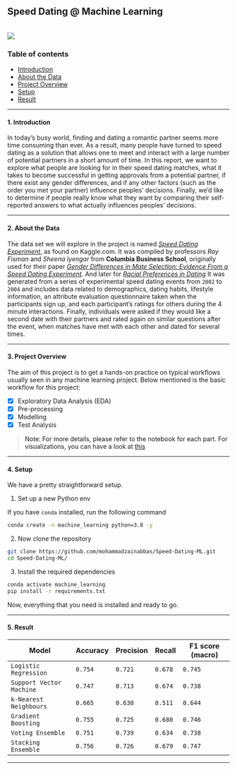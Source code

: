 ## Speed Dating @ Machine Learning

</br>

<div>
  <a href="https://open.vscode.dev/mohammadzainabbas/Speed-Dating-ML" target="_blank" style="cursor: pointer;"> 
    <img src="https://open.vscode.dev/badges/open-in-vscode.svg" style="cursor: pointer;"/>
  </a>
</div>

### Table of contents

- [Introduction](#introduction)
- [About the Data](#about-the-data)
- [Project Overview](#project-overview)
- [Setup](#setup)
- [Result](#result)

---

<a id="introduction" />

#### 1. Introduction

In today’s busy world, finding and dating a romantic partner seems more time consuming than ever. As a result, many people have turned to speed dating as a solution that allows one to meet and interact with a large number of potential partners in a short amount of time. In this report, we want to explore what people are looking for in their speed dating matches, what it takes to become successful in getting approvals from a potential partner, if there exist any gender differences, and if any other factors (such as the order you met your partner) influence peoples’ decisions. Finally, we’d like to determine if people really know what they want by comparing their self-reported answers to what actually influences peoples’ decisions.

---

<a id="about-the-data" />

#### 2. About the Data

The data set we will explore in the project is named [_Speed Dating Experiment_](https://www.kaggle.com/datasets/annavictoria/speed-dating-experiment), as found on Kaggle.com. It was compiled by professors _Ray Fisman_ and _Sheena Iyengar_ from __Columbia Business School__, originally used for their paper [_Gender Differences in Mate Selection: Evidence From a Speed Dating Experiment_](http://www.stat.columbia.edu/~gelman/stuff_for_blog/sheena.pdf). And later for [_Racial Preferences in Dating_](https://www.mit.edu/~6.s085/papers/racialPreferences.pdf) It was generated from a series of experimental speed dating events from `2002` to `2004` and includes data related to demographics, dating habits, lifestyle information, an attribute evaluation questionnaire taken when the participants sign up, and each participant’s ratings for others during the 4 minute interactions. Finally, individuals were asked if they would like a second date with their partners and rated again on similar questions after the event, when matches have met with each other and dated for several times.

---

<a id="project-overview" />

#### 3. Project Overview

The aim of this project is to get a hands-on practice on typical workflows usually seen in any machine learning project. Below mentioned is the basic workflow for this project:

- [x] Exploratory Data Analysis (EDA)
- [x] Pre-processing
- [x] Modelling
- [x] Test Analysis

> Note: For more details, please refer to the notebook for each part. For visualizations, you can have a look at [this](https://www.python-graph-gallery.com/)

---

<a id="setup" />

#### 4. Setup

We have a pretty straightforward setup. 

1. Set up a new Python env

If you have `conda` installed, run the following command

```bash
conda create -n machine_learning python=3.8 -y
```

2. Now clone the repository

```bash
git clone https://github.com/mohammadzainabbas/Speed-Dating-ML.git
cd Speed-Dating-ML/
```

3. Install the required dependencies

```bash
conda activate machine_learning
pip install -r requirements.txt
```

Now, everything that you need is installed and ready to go.

---

<a id="result" />

#### 5. Result

__Model__ | __Accuracy__ | __Precision__ | __Recall__ | __F1 score (macro)__
--- | --- | --- | --- | --- 
`Logistic Regression` | `0.754` | `0.721` | `0.678` | `0.745` 
`Support Vector Machine` | `0.747` | `0.713` | `0.674` | `0.738` 
`k-Nearest Neighbours` | `0.665` | `0.630` | `0.511` | `0.644`
`Gradient Boosting` | `0.755` | `0.725` | `0.680` | `0.746`
`Voting Ensemble` | `0.751` | `0.739` | `0.634` | `0.738`
`Stacking Ensemble` | `0.756` | `0.726` | `0.679` | `0.747`

---